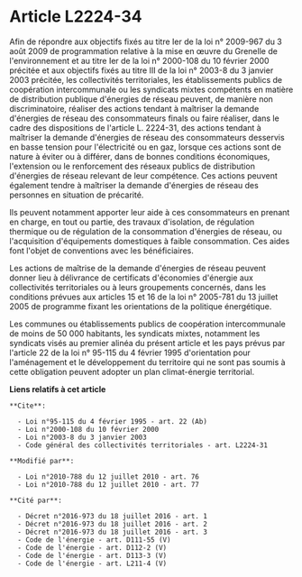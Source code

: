 # Article L2224-34

Afin de répondre aux objectifs fixés au titre Ier de la loi n° 2009-967 du 3 août 2009 de programmation relative à la mise en
œuvre du Grenelle de l'environnement et au titre Ier de la loi n° 2000-108 du 10 février 2000 précitée et aux objectifs fixés
au titre III de la loi n° 2003-8 du 3 janvier 2003 précitée, les collectivités territoriales, les établissements publics de
coopération intercommunale ou les syndicats mixtes compétents en matière de distribution publique d'énergies de réseau
peuvent, de manière non discriminatoire, réaliser des actions tendant à maîtriser la demande d'énergies de réseau des
consommateurs finals ou faire réaliser, dans le cadre des dispositions de l'article L. 2224-31, des actions tendant à
maîtriser la demande d'énergies de réseau des consommateurs desservis en basse tension pour l'électricité ou en gaz, lorsque
ces actions sont de nature à éviter ou à différer, dans de bonnes conditions économiques, l'extension ou le renforcement des
réseaux publics de distribution d'énergies de réseau relevant de leur compétence. Ces actions peuvent également tendre à
maîtriser la demande d'énergies de réseau des personnes en situation de précarité. 

Ils peuvent notamment apporter leur aide à ces consommateurs en prenant en charge, en tout ou partie, des travaux
d'isolation, de régulation thermique ou de régulation de la consommation d'énergies de réseau, ou l'acquisition d'équipements
domestiques à faible consommation. Ces aides font l'objet de conventions avec les bénéficiaires. 

Les actions de maîtrise de la demande d'énergies de réseau peuvent donner lieu à délivrance de certificats d'économies
d'énergie aux collectivités territoriales ou à leurs groupements concernés, dans les conditions prévues aux articles 15 et 16
de la loi n° 2005-781 du 13 juillet 2005 de programme fixant les orientations de la politique énergétique. 

Les communes ou établissements publics de coopération intercommunale de moins de 50 000 habitants, les syndicats mixtes,
notamment les syndicats visés au premier alinéa du présent article et les pays prévus par l'article 22 de la loi n° 95-115 du
4 février 1995 d'orientation pour l'aménagement et le développement du territoire qui ne sont pas soumis à cette obligation
peuvent adopter un plan climat-énergie territorial.

**Liens relatifs à cet article**

	**Cite**:

	  - Loi n°95-115 du 4 février 1995 - art. 22 (Ab)
	  - Loi n°2000-108 du 10 février 2000
	  - Loi n°2003-8 du 3 janvier 2003
	  - Code général des collectivités territoriales - art. L2224-31

	**Modifié par**:

	  - Loi n°2010-788 du 12 juillet 2010 - art. 76
	  - Loi n°2010-788 du 12 juillet 2010 - art. 77

	**Cité par**:

	  - Décret n°2016-973 du 18 juillet 2016 - art. 1
	  - Décret n°2016-973 du 18 juillet 2016 - art. 2
	  - Décret n°2016-973 du 18 juillet 2016 - art. 3
	  - Code de l'énergie - art. D111-55 (V)
	  - Code de l'énergie - art. D112-2 (V)
	  - Code de l'énergie - art. D113-3 (V)
	  - Code de l'énergie - art. L211-4 (V)

